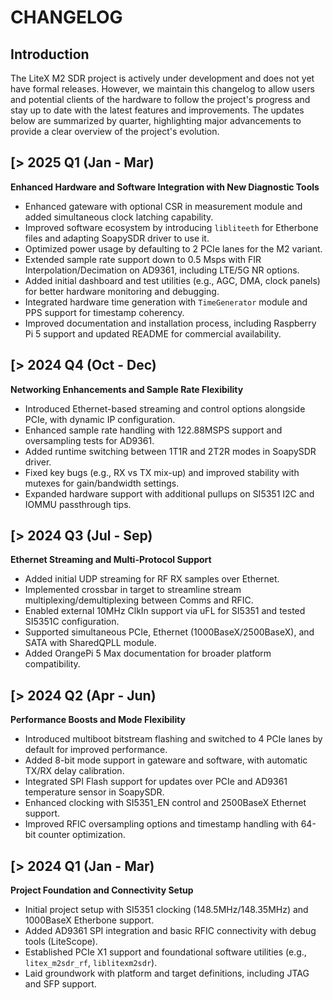 # CHANGELOG

## Introduction

The LiteX M2 SDR project is actively under development and does not yet have formal releases. However, we maintain this changelog to allow users and potential clients of the hardware to follow the project's progress and stay up to date with the latest features and improvements. The updates below are summarized by quarter, highlighting major advancements to provide a clear overview of the project's evolution.

[> 2025 Q1 (Jan - Mar)
----------------------
**Enhanced Hardware and Software Integration with New Diagnostic Tools**
- Enhanced gateware with optional CSR in measurement module and added simultaneous clock latching capability.
- Improved software ecosystem by introducing `libliteeth` for Etherbone files and adapting SoapySDR driver to use it.
- Optimized power usage by defaulting to 2 PCIe lanes for the M2 variant.
- Extended sample rate support down to 0.5 Msps with FIR Interpolation/Decimation on AD9361, including LTE/5G NR options.
- Added initial dashboard and test utilities (e.g., AGC, DMA, clock panels) for better hardware monitoring and debugging.
- Integrated hardware time generation with `TimeGenerator` module and PPS support for timestamp coherency.
- Improved documentation and installation process, including Raspberry Pi 5 support and updated README for commercial availability.

[> 2024 Q4 (Oct - Dec)
----------------------
**Networking Enhancements and Sample Rate Flexibility**
- Introduced Ethernet-based streaming and control options alongside PCIe, with dynamic IP configuration.
- Enhanced sample rate handling with 122.88MSPS support and oversampling tests for AD9361.
- Added runtime switching between 1T1R and 2T2R modes in SoapySDR driver.
- Fixed key bugs (e.g., RX vs TX mix-up) and improved stability with mutexes for gain/bandwidth settings.
- Expanded hardware support with additional pullups on SI5351 I2C and IOMMU passthrough tips.

[> 2024 Q3 (Jul - Sep)
----------------------
**Ethernet Streaming and Multi-Protocol Support**
- Added initial UDP streaming for RF RX samples over Ethernet.
- Implemented crossbar in target to streamline stream multiplexing/demultiplexing between Comms and RFIC.
- Enabled external 10MHz ClkIn support via uFL for SI5351 and tested SI5351C configuration.
- Supported simultaneous PCIe, Ethernet (1000BaseX/2500BaseX), and SATA with SharedQPLL module.
- Added OrangePi 5 Max documentation for broader platform compatibility.

[> 2024 Q2 (Apr - Jun)
----------------------
**Performance Boosts and Mode Flexibility**
- Introduced multiboot bitstream flashing and switched to 4 PCIe lanes by default for improved performance.
- Added 8-bit mode support in gateware and software, with automatic TX/RX delay calibration.
- Integrated SPI Flash support for updates over PCIe and AD9361 temperature sensor in SoapySDR.
- Enhanced clocking with SI5351_EN control and 2500BaseX Ethernet support.
- Improved RFIC oversampling options and timestamp handling with 64-bit counter optimization.

[> 2024 Q1 (Jan - Mar)
----------------------
**Project Foundation and Connectivity Setup**
- Initial project setup with SI5351 clocking (148.5MHz/148.35MHz) and 1000BaseX Etherbone support.
- Added AD9361 SPI integration and basic RFIC connectivity with debug tools (LiteScope).
- Established PCIe X1 support and foundational software utilities (e.g., `litex_m2sdr_rf`, `liblitexm2sdr`).
- Laid groundwork with platform and target definitions, including JTAG and SFP support.

